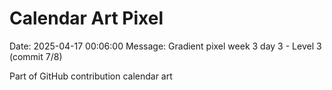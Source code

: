 # Calendar Art Pixel

Date: 2025-04-17 00:06:00
Message: Gradient pixel week 3 day 3 - Level 3 (commit 7/8)

Part of GitHub contribution calendar art
